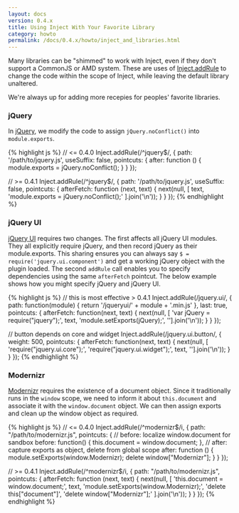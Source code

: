 ```yaml
---
layout: docs
version: 0.4.x
title: Using Inject With Your Favorite Library
category: howto
permalink: /docs/0.4.x/howto/inject_and_libraries.html
---
```


Many libraries can be "shimmed" to work with Inject, even if they don't support a CommonJS or AMD system. These are uses of [Inject.addRule](/docs/0.4.x/api/inject.addrule.html) to change the code within the scope of Inject, while leaving the default library unaltered.

We're always up for adding more recepies for peoples' favorite libraries.

### jQuery

In [jQuery](http://jquery.com/), we modify the code to assign `jQuery.noConflict()` into `module.exports`.

{% highlight js %}
// <= 0.4.0
Inject.addRule(/^jquery$/, {
  path: '/path/to/jquery.js',
  useSuffix: false,
  pointcuts: {
    after: function () {
      module.exports = jQuery.noConflict();
    }
  }
});

// >= 0.4.1
Inject.addRule(/^jquery$/, {
  path: '/path/to/jquery.js',
  useSuffix: false,
  pointcuts: {
    afterFetch: function (next, text) {
      next(null, [
        text,
        'module.exports = jQuery.noConflict();'
      ].join('\n'));
    }
  }
});
{% endhighlight %}

### jQuery UI

[jQuery UI](http://jqueryui.com/) requires two changes. The first affects all jQuery UI modules. They all explicitly require jQuery, and then record jQuery as their module.exports. This sharing ensures you can always say `$ = require('jquery.ui.component')` and get a working jQuery object with the plugin loaded. The second `addRule` call enables you to specify dependencies using the same `afterFetch` pointcut. The below example shows how you might specify jQuery and jQuery UI.

{% highlight js %}
// this is most effective > 0.4.1
Inject.addRule(/jquery\.ui/, {
  path: function(module) {
    return '/jqueryui/' + module + '.min.js'
  },
  last: true,
  pointcuts: {
    afterFetch: function(next, text) {
      next(null, [
        'var jQuery = require("jquery");',
        text,
        'module.setExports(jQuery);',
      ''].join('\n'));
    }
  }
});

// button depends on core and widget
Inject.addRule(/jquery\.ui\.button/, {
  weight: 500,
  pointcuts: {
    afterFetch: function(next, text) {
      next(null, [
        'require("jquery.ui.core");',
        'require("jquery.ui.widget");',
        text,
      ''].join('\n'));
    }
  }
});
{% endhighlight %}

### Modernizr

[Modernizr](http://modernizr.com/) requires the existence of a document object. Since it traditionally runs in the `window` scope, we need to inform it about `this.document` and associate it with the `window.document` object. We can then assign exports and clean up the window object as required.

{% highlight js %}
// <= 0.4.0
Inject.addRule(/^modernizr$/i, {
  path: "/path/to/modernizr.js",
  pointcuts: {
    // before: localize window.document for sandbox
    before: function() {
      this.document = window.document;
    },
    // after: capture exports as object, delete from global scope
    after: function () {
      module.setExports(window.Modernizr);
      delete window["Modernizr"];
    }
  }
});

// >= 0.4.1
Inject.addRule(/^modernizr$/i, {
  path: "/path/to/modernizr.js",
  pointcuts: {
    afterFetch: function (next, text) {
      next(null, [
        'this.document = window.document;',
        text,
        'module.setExports(window.Modernizr);',
        'delete this["document"]',
        'delete window["Modernizr"];'
      ].join('\n'));
    }
  }
});
{% endhighlight %}

